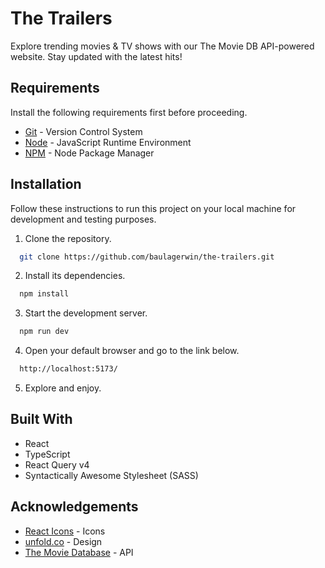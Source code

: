 # The Trailers

Explore trending movies & TV shows with our The Movie DB API-powered website. Stay updated with the latest hits!

## Requirements

Install the following requirements first before proceeding.

- [Git](https://git-scm.com/) - Version Control System
- [Node](https://nodejs.org/en) - JavaScript Runtime Environment
- [NPM](https://www.npmjs.com/) - Node Package Manager

## Installation

Follow these instructions to run this project on your local machine for development and testing purposes.

1. Clone the repository.

```bash
  git clone https://github.com/baulagerwin/the-trailers.git
```

2. Install its dependencies.

```bash
  npm install
```

3. Start the development server.

```bash
  npm run dev
```

4. Open your default browser and go to the link below.

```bash
  http://localhost:5173/
```

5. Explore and enjoy.

## Built With

- React
- TypeScript
- React Query v4
- Syntactically Awesome Stylesheet (SASS)

## Acknowledgements

- [React Icons](https://react-icons.github.io/react-icons/) - Icons
- [unfold.co](https://unfold.co/) - Design
- [The Movie Database](https://developers.themoviedb.org/3) - API
